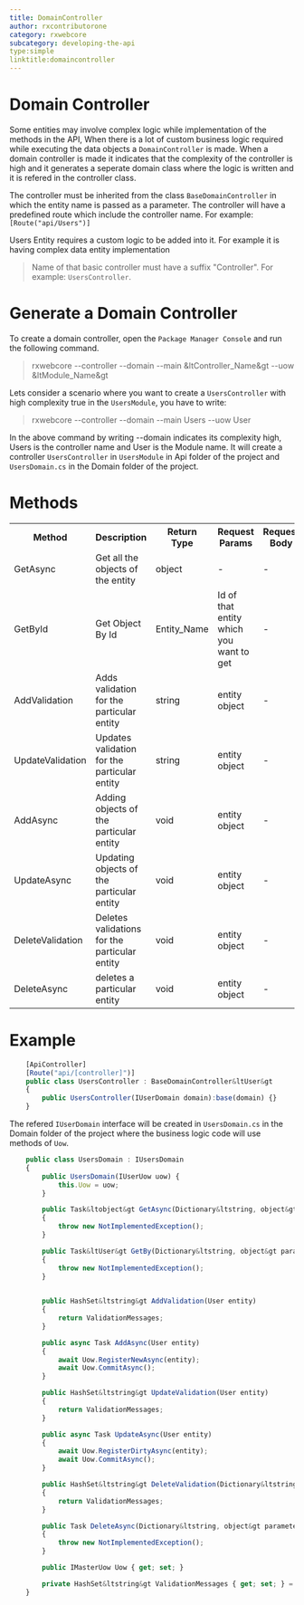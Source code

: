 ```yaml
---
title: DomainController
author: rxcontributorone
category: rxwebcore
subcategory: developing-the-api
type:simple
linktitle:domaincontroller
---
```

# Domain Controller

Some entities may involve complex logic while implementation of the methods in the API, When there is a lot of custom business logic required while executing the data objects a `DomainController` is made. When a domain controller is made it indicates that the complexity of the controller is high and it generates a seperate domain class where the logic is written and  it is refered in the controller class.

The controller must be inherited from the class `BaseDomainController` in which the entity name is passed as a parameter. The controller will have a predefined route which include the controller name. For example: `[Route("api/Users")]` 

Users Entity requires a custom logic to be added into it. For example it is having complex data entity implementation   

> Name of that basic controller must have a suffix "Controller". For example: `UsersController`.

# Generate a Domain Controller

To create a domain controller, open the `Package Manager Console` and run the following command.

> rxwebcore --controller --domain --main &ltController_Name&gt --uow &ltModule_Name&gt

Lets consider a scenario where you want to create a `UsersController` with high complexity true in the `UsersModule`, you have to write:

> rxwebcore --controller --domain --main Users --uow User

In the above command by writing --domain indicates its complexity high, Users is the controller name and User is the Module name. It will create a controller `UsersController` in `UsersModule` in Api folder of the project and `UsersDomain.cs` in the Domain folder of the project.

# Methods   

<table class="table table-bordered">
<tr><th>Method</th><th>Description</th><th>Return Type</th><th>Request Params</th><th>Request Body</th><th>Response</th></tr>
<tr><td>GetAsync</td><td>Get all the objects of the entity</td><td>object</td><td> - </td><td> - </td><td>complete list of that entity</td></tr>
<tr><td>GetById</td><td>Get Object By Id</td><td>Entity_Name</td><td>Id of that entity which you want to get</td><td> - </td><td>Single entity based on the id</td></tr>
<tr><td>AddValidation</td><td>Adds validation for the particular entity</td><td>string</td><td>entity object</td><td> - </td><td>Added Validation</td></tr>
<tr><td>UpdateValidation</td><td>Updates validation for the particular entity</td><td>string</td><td>entity object</td><td> - </td><td>NoContent()</td></tr>
<tr><td>AddAsync</td><td>Adding objects of the particular entity</td><td>void</td><td>entity object</td><td> - </td><td>NoContent()</td></tr>
<tr><td>UpdateAsync</td><td>Updating objects of the particular entity</td><td>void</td><td>entity object</td><td> - </td><td>NoContent()</td></tr>
<tr><td>DeleteValidation</td><td>Deletes validations for the particular entity</td><td>void</td><td>entity object</td><td> - </td><td>NoContent()</td></tr>
<tr><td>DeleteAsync</td><td>deletes a particular entity</td><td>void</td><td>entity object</td><td> - </td><td>NoContent()</td></tr>
</table>

# Example
````js
    [ApiController]
    [Route("api/[controller]")]
	public class UsersController : BaseDomainController&ltUser&gt
    {
        public UsersController(IUserDomain domain):base(domain) {}
    }
````

The refered `IUserDomain` interface will be created  in  `UsersDomain.cs` in the Domain folder of the project where the business logic code will use methods of `Uow`.

````js
    public class UsersDomain : IUsersDomain
    {
        public UsersDomain(IUserUow uow) {
            this.Uow = uow;
        }

        public Task&ltobject&gt GetAsync(Dictionary&ltstring, object&gt parameters)
        {
            throw new NotImplementedException();
        }

        public Task&ltUser&gt GetBy(Dictionary&ltstring, object&gt parameters)
        {
            throw new NotImplementedException();
        }
        

        public HashSet&ltstring&gt AddValidation(User entity)
        {
            return ValidationMessages;
        }

        public async Task AddAsync(User entity)
        {
            await Uow.RegisterNewAsync(entity);
            await Uow.CommitAsync();
        }

        public HashSet&ltstring&gt UpdateValidation(User entity)
        {
            return ValidationMessages;
        }

        public async Task UpdateAsync(User entity)
        {
            await Uow.RegisterDirtyAsync(entity);
            await Uow.CommitAsync();
        }

        public HashSet&ltstring&gt DeleteValidation(Dictionary&ltstring, object&gt parameters)
        {
            return ValidationMessages;
        }

        public Task DeleteAsync(Dictionary&ltstring, object&gt parameters)
        {
            throw new NotImplementedException();
        }

        public IMasterUow Uow { get; set; }

        private HashSet&ltstring&gt ValidationMessages { get; set; } = new HashSet&ltstring&gt();
    }    
````


